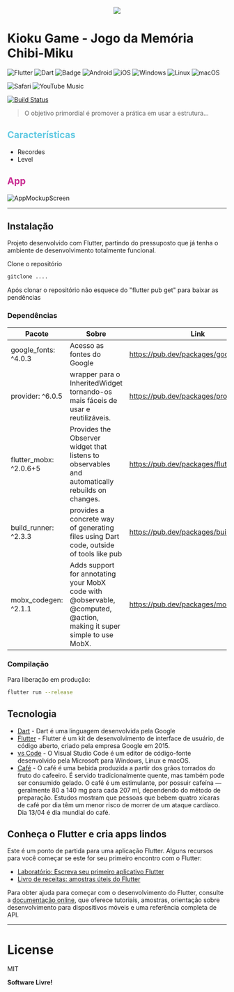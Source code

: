 
<p align="center">
<img src=https://user-images.githubusercontent.com/37612961/208954235-32b1cf78-9f45-4b07-80bf-a14ef566587f.png />
</p>


# Kioku Game - Jogo da Memória Chibi-Miku

![Flutter](https://img.shields.io/badge/Flutter-%2302569B.svg?style=for-the-badge&logo=Flutter&logoColor=white) ![Dart](https://img.shields.io/badge/dart-%230175C2.svg?style=for-the-badge&logo=dart&logoColor=white) ![Badge](https://img.shields.io/badge/cross-platform-%237159c1?style=for-the-badge&logo=ghost) ![Android](https://img.shields.io/badge/Android-3DDC84?style=for-the-badge&logo=android&logoColor=white) ![iOS](https://img.shields.io/badge/iOS-000000?style=for-the-badge&logo=ios&logoColor=white) ![Windows](https://img.shields.io/badge/Windows-0078D6?style=for-the-badge&logo=windows&logoColor=white) ![Linux](https://img.shields.io/badge/Linux-FCC624?style=for-the-badge&logo=linux&logoColor=black) ![macOS](https://img.shields.io/badge/mac%20os-000000?style=for-the-badge&logo=macos&logoColor=F0F0F0)

![Safari](https://img.shields.io/badge/Safari-000000?style=for-the-badge&logo=Safari&logoColor=white) ![YouTube Music](https://img.shields.io/badge/YouTube_Music-FF0000?style=for-the-badge&logo=youtube-music&logoColor=white)


[![Build Status](https://travis-ci.org/joemccann/dillinger.svg?branch=master)](https://travis-ci.org/joemccann/dillinger)

<!-- Seu objetivo -->
>O objetivo primordial é promover a prática em usar a estrutura...

<!-- o que  pode ser feito com este aplicativo? -->
## <span style="color:rgb(99,202,227)">Características</span>
- Recordes
- Level

## <span style="color:rgb(201,45,146)">App</span>
![AppMockupScreen](https://user-images.githubusercontent.com/37612961/208975943-efc8e3bc-edac-446a-8e0d-58edf6d2a3f2.png)

-------
## Instalação
Projeto desenvolvido com Flutter, partindo do pressuposto que já tenha o ambiente de desenvolvimento totalmente funcional.

Clone o repositório
```sh
gitclone ....
```
Após clonar o repositório não esquece do "flutter pub get" para baixar as pendências

### Dependências
| Pacote |  Sobre | Link |
| ------ | ------ | ------ |
| google_fonts: ^4.0.3 | Acesso as fontes do Google | https://pub.dev/packages/google_fonts |
| provider: ^6.0.5 | wrapper para o InheritedWidget tornando-os mais fáceis de usar e reutilizáveis. | https://pub.dev/packages/provider |
| flutter_mobx: ^2.0.6+5 | Provides the Observer widget that listens to observables and automatically rebuilds on changes. | https://pub.dev/packages/flutter_mobx |
| build_runner: ^2.3.3 | provides a concrete way of generating files using Dart code, outside of tools like pub | https://pub.dev/packages/build_runner |
| mobx_codegen: ^2.1.1| Adds support for annotating your MobX code with @observable, @computed, @action, making it super simple to use MobX. | https://pub.dev/packages/mobx_codegen |

### Compilação
Para liberação em produção:
```sh
flutter run --release
```

<!-- coisa que amamos -->
## Tecnologia
- [Dart] - Dart é uma linguagem desenvolvida pela Google
- [Flutter] - Flutter é um kit de desenvolvimento de interface de usuário, de código aberto, criado pela empresa Google em 2015.
- [vs Code] - O Visual Studio Code é um editor de código-fonte desenvolvido pela Microsoft para Windows, Linux e macOS.
- [Café] - O café é uma bebida produzida a partir dos grãos torrados do fruto do cafeeiro. É servido tradicionalmente quente, mas também pode ser consumido gelado. O café é um estimulante, por possuir cafeína — geralmente 80 a 140 mg para cada 207 ml, dependendo do método de preparação. Estudos mostram que pessoas que bebem quatro xícaras de café por dia têm um menor risco de morrer de um ataque cardíaco. Dia 13/04 é dia mundial do café.

<!-- venha para o lado dart da força -->

## Conheça o Flutter e cria apps lindos
Este é um ponto de partida para uma aplicação Flutter. Alguns recursos para você começar se este for seu primeiro encontro com o Flutter:
- [Laboratório: Escreva seu primeiro aplicativo Flutter](https://docs.flutter.dev/get-started/codelab)
- [Livro de receitas: amostras úteis do Flutter](https://docs.flutter.dev/cookbook)

Para obter ajuda para começar com o desenvolvimento do Flutter, consulte a [documentação online](https://docs.flutter.dev/), que oferece tutoriais, amostras, orientação sobre desenvolvimento para dispositivos móveis e uma referência completa de API.

----
# License
MIT

**Software Livre!**

[//]: # (Estes são links de referência usados ​​no corpo desta nota e são removidos quando o processador de remarcação faz seu trabalho. Não há necessidade de formatar bem porque não deve ser visto. Obrigado SO - http: //stackoverflow.com/questions/4823468/store-comments-in-markdown-syntax)

[comment]: <> (links das tecnologia)
   [Dart]: <https://dart.dev>
   [Flutter]: <https://flutter.dev>
   [vs Code]: <https://code.visualstudio.com>
   [café]: <https://pt.wikipedia.org/wiki/Café>
